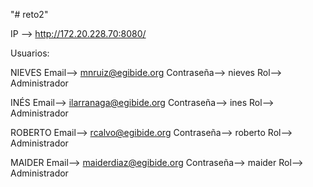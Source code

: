 "# reto2" 

IP --> http://172.20.228.70:8080/

Usuarios:

NIEVES
Email--> mnruiz@egibide.org
Contraseña--> nieves
Rol--> Administrador

INÉS
Email--> ilarranaga@egibide.org
Contraseña--> ines
Rol--> Administrador

ROBERTO
Email--> rcalvo@egibide.org
Contraseña--> roberto
Rol--> Administrador

MAIDER
Email--> maiderdiaz@egibide.org
Contraseña--> maider
Rol--> Administrador

